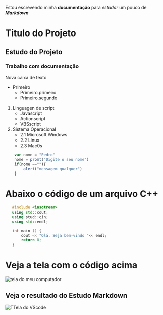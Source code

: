 Estou escrevendo minha **documentação** para *estudar* um
pouco de ***Markdown*** 

# Titulo do Projeto
## Estudo do Projeto
### Trabalho com **documentação**

Nova caixa de texto
* Primeiro 
    * Primeiro.primeiro
    * Primeiro.segundo
1. Linguagen de script
     * Javascript
     * Actionscript
     * VBSscript
2. Sistema Operacional
    - 2.1 Microsoft Windows
    - 2.2 Linux
    - 2.3 Mac0s

 ``` javascript
     var nome = "Pedro"
     nome = promt("Digite o seu nome")
     if(nome ==""){
         alert("mensagem qualquer")
     }
```

# Abaixo o código de um arquivo C++

```c++
   #include <insotream>
   using std::cout;
   using stud::cin;
   using std::endl;

   int main () {
       cout << "Olá. Seja bem-vindo "<< endl;
       return 0;
   } 

```
# Veja a tela com o código acima
![tela do meu computador](https://images.unsplash.com/photo-1488590528505-98d2b5aba04b?ixid=MnwxMjA3fDB8MHxwaG90by1wYWdlfHx8fGVufDB8fHx8&ixlib=rb-1.2.1&auto=format&fit=crop&w=1050&q=80)



##  Veja o resultado do Estudo Markdown
![TTela do VScode](Capitura.png)
